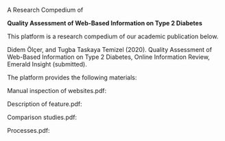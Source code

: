 A Research Compedium of

<b>Quality Assessment of Web-Based Information on Type 2 Diabetes</b> 


This platform is a research compedium of our academic publication below.

Didem Ölçer, and Tugba Taskaya Temizel (2020). Quality Assessment of Web-Based Information on Type 2 Diabetes, Online Information Review, Emerald Insight (submitted).

The platform provides the following materials:

Manual inspection of websites.pdf: 

Description of feature.pdf: 

Comparison studies.pdf:

Processes.pdf:

